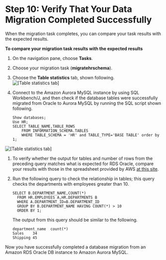 # Step 10: Verify That Your Data Migration Completed Successfully<a name="CHAP_RDSOracle2Aurora.Steps.VerifyDataMigration"></a>

When the migration task completes, you can compare your task results with the expected results\.

**To compare your migration task results with the expected results**

1. On the navigation pane, choose **Tasks**\. 

1. Choose your migration task \(**migratehrschema**\)\.

1. Choose the **Table statistics** tab, shown following\.  
![\[Table statistics tab\]](http://docs.aws.amazon.com/dms/latest/sbs/images/sbs-rdsor2aurora26.png)

1. Connect to the Amazon Aurora MySQL instance by using SQL Workbench/J, and then check if the database tables were successfully migrated from Oracle to Aurora MySQL by running the SQL script shown following\.

   ```
   Show databases; 
   Use HR;
   SELECT TABLE_NAME,TABLE_ROWS 
       FROM INFORMATION_SCHEMA.TABLES 
       WHERE TABLE_SCHEMA = 'HR' and TABLE_TYPE='BASE TABLE' order by 1;
   ```  
![\[Table statistics tab\]](http://docs.aws.amazon.com/dms/latest/sbs/images/sbs-rdsor2aurora27.png)

1. To verify whether the output for tables and number of rows from the preceding query matches what is expected for RDS Oracle, compare your results with those in the spreadsheet provided by AWS [at this site](https://dms-sbs.s3.amazonaws.com/AWSDMSDemoStats.xlsx)\.

1. Run the following query to check the relationship in tables; this query checks the departments with employees greater than 10\.

   ```
   SELECT B.DEPARTMENT_NAME,COUNT(*) 
     FROM HR.EMPLOYEES A,HR.DEPARTMENTS B 
     WHERE A.DEPARTMENT_ID=B.DEPARTMENT_ID 
     GROUP BY B.DEPARTMENT_NAME HAVING COUNT(*) > 10
     ORDER BY 1;
   ```

   The output from this query should be similar to the following\.

   ```
   department_name	count(*)
   Sales	34
   Shipping	45
   ```

Now you have successfully completed a database migration from an Amazon RDS Oracle DB instance to Amazon Aurora MySQL\.